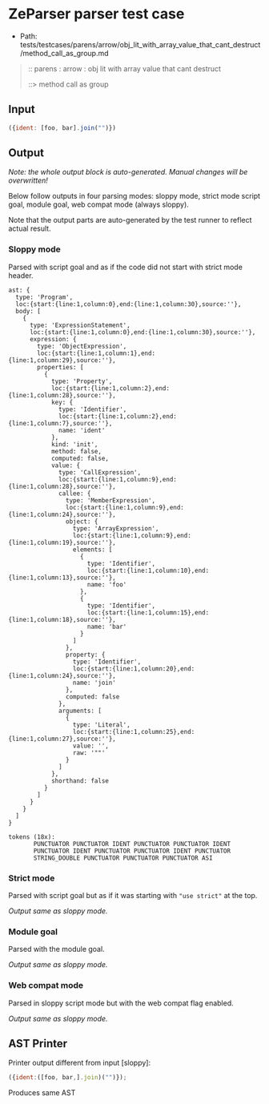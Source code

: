 # ZeParser parser test case

- Path: tests/testcases/parens/arrow/obj_lit_with_array_value_that_cant_destruct/method_call_as_group.md

> :: parens : arrow : obj lit with array value that cant destruct
>
> ::> method call as group

## Input

`````js
({ident: [foo, bar].join("")})
`````

## Output

_Note: the whole output block is auto-generated. Manual changes will be overwritten!_

Below follow outputs in four parsing modes: sloppy mode, strict mode script goal, module goal, web compat mode (always sloppy).

Note that the output parts are auto-generated by the test runner to reflect actual result.

### Sloppy mode

Parsed with script goal and as if the code did not start with strict mode header.

`````
ast: {
  type: 'Program',
  loc:{start:{line:1,column:0},end:{line:1,column:30},source:''},
  body: [
    {
      type: 'ExpressionStatement',
      loc:{start:{line:1,column:0},end:{line:1,column:30},source:''},
      expression: {
        type: 'ObjectExpression',
        loc:{start:{line:1,column:1},end:{line:1,column:29},source:''},
        properties: [
          {
            type: 'Property',
            loc:{start:{line:1,column:2},end:{line:1,column:28},source:''},
            key: {
              type: 'Identifier',
              loc:{start:{line:1,column:2},end:{line:1,column:7},source:''},
              name: 'ident'
            },
            kind: 'init',
            method: false,
            computed: false,
            value: {
              type: 'CallExpression',
              loc:{start:{line:1,column:9},end:{line:1,column:28},source:''},
              callee: {
                type: 'MemberExpression',
                loc:{start:{line:1,column:9},end:{line:1,column:24},source:''},
                object: {
                  type: 'ArrayExpression',
                  loc:{start:{line:1,column:9},end:{line:1,column:19},source:''},
                  elements: [
                    {
                      type: 'Identifier',
                      loc:{start:{line:1,column:10},end:{line:1,column:13},source:''},
                      name: 'foo'
                    },
                    {
                      type: 'Identifier',
                      loc:{start:{line:1,column:15},end:{line:1,column:18},source:''},
                      name: 'bar'
                    }
                  ]
                },
                property: {
                  type: 'Identifier',
                  loc:{start:{line:1,column:20},end:{line:1,column:24},source:''},
                  name: 'join'
                },
                computed: false
              },
              arguments: [
                {
                  type: 'Literal',
                  loc:{start:{line:1,column:25},end:{line:1,column:27},source:''},
                  value: '',
                  raw: '""'
                }
              ]
            },
            shorthand: false
          }
        ]
      }
    }
  ]
}

tokens (18x):
       PUNCTUATOR PUNCTUATOR IDENT PUNCTUATOR PUNCTUATOR IDENT
       PUNCTUATOR IDENT PUNCTUATOR PUNCTUATOR IDENT PUNCTUATOR
       STRING_DOUBLE PUNCTUATOR PUNCTUATOR PUNCTUATOR ASI
`````

### Strict mode

Parsed with script goal but as if it was starting with `"use strict"` at the top.

_Output same as sloppy mode._

### Module goal

Parsed with the module goal.

_Output same as sloppy mode._

### Web compat mode

Parsed in sloppy script mode but with the web compat flag enabled.

_Output same as sloppy mode._

## AST Printer

Printer output different from input [sloppy]:

````js
({ident:([foo, bar,].join)("")});
````

Produces same AST
